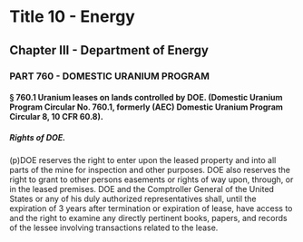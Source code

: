 
# Title 10 - Energy
## Chapter III - Department of Energy
### PART 760 - DOMESTIC URANIUM PROGRAM
#### § 760.1 Uranium leases on lands controlled by DOE. (Domestic Uranium Program Circular No. 760.1, formerly (AEC) Domestic Uranium Program Circular 8, 10 CFR 60.8).
##### Rights of DOE.

(p)DOE reserves the right to enter upon the leased property and into all parts of the mine for inspection and other purposes. DOE also reserves the right to grant to other persons easements or rights of way upon, through, or in the leased premises. DOE and the Comptroller General of the United States or any of his duly authorized representatives shall, until the expiration of 3 years after termination or expiration of lease, have access to and the right to examine any directly pertinent books, papers, and records of the lessee involving transactions related to the lease.
